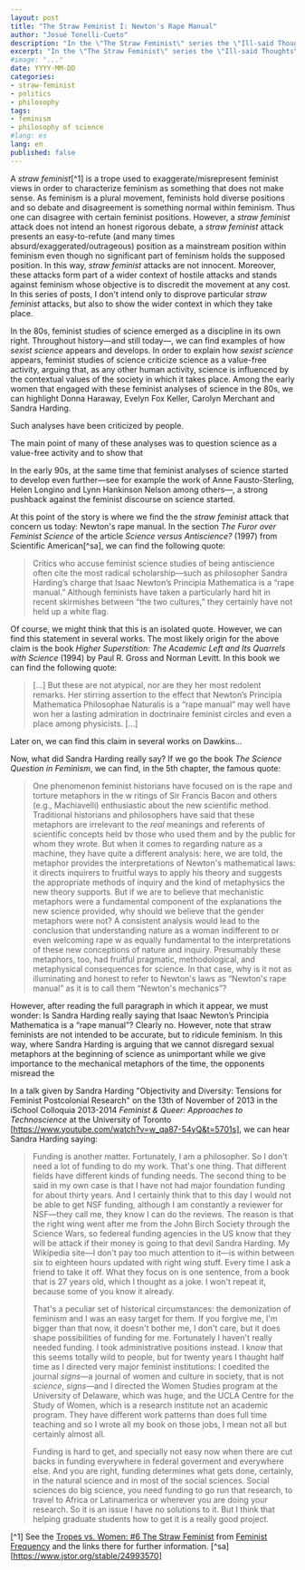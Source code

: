```yaml
---
layout: post
title: "The Straw Feminist I: Newton's Rape Manual"
author: "Josué Tonelli-Cueto"
description: "In the \"The Straw Feminist\" series the \"Ill-said Thoughts\" blog, I disprove 'straw feminist' attacks trying to put them also in the wider context in which they occur. In this post, I deal with the so-called \"Newton's rape manual\"."
excerpt: "In the \"The Straw Feminist\" series the \"Ill-said Thoughts\" blog, I disprove 'straw feminist' attacks trying to put them also in the wider context in which they occur. In this post, I deal with the so-called \"Newton's rape manual\"."
#image: "..."
date: YYYY-MM-DD
categories:
- straw-feminist
- politics
- philosophy
tags:
- feminism
- philosophy of science
#lang: es
lang: en
published: false
---
```


A *straw feminist*[^1] is a trope used to exaggerate/misrepresent feminist views in order to characterize feminism as something that does not make sense. As feminism is a plural movement, feminists hold diverse positions and so debate and disagreement is something normal within feminism. Thus one can disagree with certain feminist positions. However, a *straw feminist* attack does not intend an honest rigorous debate, a *straw feminist* attack presents an easy-to-refute (and many times absurd/exaggerated/outrageous) position as a mainstream position within feminism even though no significant part of feminism holds the supposed position. In this way, *straw feminist* attacks are not innocent. Moreover, these attacks form part of a wider context of hostile attacks and stands against feminism whose objective is to discredit the movement at any cost. In this series of posts, I don't intend only to disprove particular *straw feminist* attacks, but also to show the wider context in which they take place.

In the 80s, feminist studies of science emerged as a discipline in its own right. Throughout history—and still today—, we can find examples of how *sexist science* appears and develops. In order to explain how *sexist science* appears, feminist studies of science criticize science as a value-free activity, arguing that, as any other human activity, science is influenced by the contextual values of the society in which it takes place. Among the early women that engaged with these feminist analyses of science in the 80s, we can highlight Donna Haraway, Evelyn Fox Keller, Carolyn Merchant and Sandra Harding.



Such analyses have been criticized by people.


The main point of many of these analyses was to question science as a value-free activity and to show that

In the early 90s, at the same time that feminist analyses of science started to develop even further—see for example the work of Anne Fausto-Sterling, Helen Longino and Lynn Hankinson Nelson among others—, a strong pushback against the feminist discourse on science started.


At this point of the story is where we find the the *straw feminist* attack that concern us today: Newton's rape manual. In the section *The Furor over Feminist Science* of the article *Science versus Antiscience?* (1997) from Scientific American[^sa], we can find the following quote:

>Critics who accuse feminist science studies of being antiscience often cite the most radical scholarship—such as philosopher Sandra Harding’s charge that Isaac Newton’s Principia Mathematica is a “rape manual.” Although feminists have taken a particularly hard hit in recent skirmishes between “the two cultures,” they certainly have not held up a white flag.

Of course, we might think that this is an isolated quote. However, we can find this statement in several works. The most likely origin for the above claim is the book *Higher Superstition: The Academic Left and Its Quarrels with Science* (1994) by Paul R. Gross and Norman Levitt. In this book we can find the following quote:

>[...] But these are not atypical, nor are they her most redolent remarks. Her stirring assertion to the effect that Newton’s Principia Mathematica Philosophae Naturalis is a “rape manual” may well have won her a lasting admiration in doctrinaire feminist circles and even a place among physicists. [...]

Later on, we can find this claim in several works on Dawkins...


Now, what did Sandra Harding really say? If we go the book *The Science Question in Feminism*, we can find, in the 5th chapter, the famous quote:

> One phenomenon feminist historians have focused on is the rape and torture metaphors in the w ritings of Sir Francis Bacon and others (e.g., Machiavelli) enthusiastic about the new scientific method. Traditional historians and philosophers have said that these metaphors are irrelevant to the *real* meanings and referents of scientific concepts held bv those who used them and by the public for whom they wrote. But when it comes to regarding nature as a machine, they have quite a different analysis: here, we are told, the metaphor provides the interpretations of Newton's mathematical laws: it directs inquirers to fruitful ways to apply his theory and suggests the appropriate methods of inquiry and the kind of metaphysics the new theory supports. But if
we are to believe that mechanistic metaphors were a fundamental component of the explanations the new science provided, why should we believe that the gender metaphors were not? A consistent analysis would lead to the conclusion that understanding nature as a woman indifferent to or even welcoming rape w as equally fundamental to the interpretations of these new conceptions of nature and inquiry. Presumably these metaphors, too, had fruitful pragmatic, methodological, and metaphysical consequences for science. In that case, why is it not as illuminating and honest to refer to Newton's laws as &ldquo;Newton's rape manual&rdquo; as it is to call them &ldquo;Newton's mechanics&rdquo;?

However, after reading the full paragraph in which it appear, we must wonder: Is Sandra Harding really saying that Isaac Newton’s Principia Mathematica is a “rape manual”? Clearly no. However, note that straw feminists are not intended to be accurate, but to ridicule feminism. In this way, where Sandra Harding is arguing that we cannot disregard sexual metaphors at the beginning of science as unimportant while we give importance to the mechanical metaphors of the time, the opponents misread the

In a talk given by Sandra Harding "Objectivity and Diversity: Tensions for Feminist Postcolonial Research" on the 13th of November of 2013 in the iSchool Colloquia 2013-2014 *Feminist & Queer: Approaches to Technoscience* at the University of Toronto [https://www.youtube.com/watch?v=w_qa87-54yQ&t=5701s], we can hear Sandra Harding saying:

>Funding is another matter. Fortunately, I am a philosopher. So I don't need a lot of funding to do my work. That's one thing. That different fields have different kinds of funding needs. The second thing to be said in my own case is that I have not had major foundation funding for about thirty years. And I certainly think that to this day I would not be able to get NSF funding, although I am constantly a reviewer for NSF—they call me, they know I can do the reviews. The reason is that the right wing went after me from the John Birch Society through the Science Wars, so federeal funding agencies in the US know that they will be attack if their money is going to that devil Sandra Harding. My Wikipedia site—I don't pay too much attention to it—is within between six to eighteen hours updated with right wing stuff. Every time I ask a friend to take it off. What they focus on is one sentence, from a book that is 27 years old, which I thought as a joke. I won't repeat it, because some of you know it already.
>
>That's a peculiar set of historical circumstances: the demonization of feminism and I was an easy target for them. If you forgive me, I'm bigger than that now, it doesn't bother me, I don't care, but it does shape possibilities of funding for me. Fortunately I haven't really needed funding. I took administrative positions instead. I know that this seems totally wild to people, but for twenty years I thaught half time as I directed very major feminist institutions: I coedited the journal *signs*—a journal of women and culture in society, that is not *science*, *signs*—and I directed the Women Studies program at the University of Delaware, which was huge, and the UCLA Centre for the Study of Women, which is a research institute not an academic program. They have different work patterns than does full time teaching and so I wrote all my book on those jobs, I mean not all but certainly almost all.
>
>Funding is hard to get, and specially not easy now when there are cut backs in funding everywhere in federal goverment and everywhere else. And you are right, funding determines what gets done, certainly, in the natural science and in most of the social sciences. Social sciences do big science, you need funding to go run that research, to travel to Africa or Latinamerica or wherever you are doing your research. So it is an issue I have no solutions to it. But I think that helping graduate students how to get it is a really good project.    




[^1] See the [Tropes vs. Women: #6 The Straw Feminist](https://feministfrequency.com/video/tropes-vs-women-6-the-straw-feminist/) from [Feminist Frequency](https://feministfrequency.com/) and the links there for further information.
[^sa] [https://www.jstor.org/stable/24993570]
